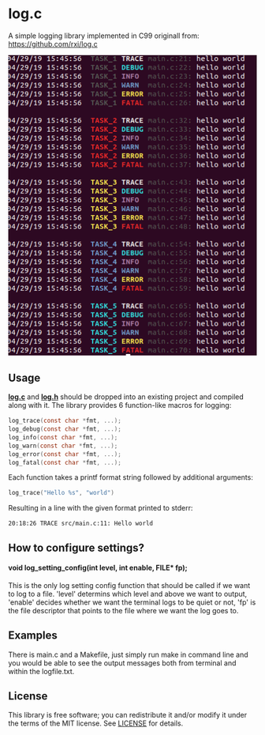 # log.c
A simple logging library implemented in C99 originall from:
https://github.com/rxi/log.c 

![screenshot](./logging-c.png)


## Usage
**[log.c](src/log.c?raw=1)** and **[log.h](src/log.h?raw=1)** should be dropped
into an existing project and compiled along with it. The library provides 6
function-like macros for logging:

```c
log_trace(const char *fmt, ...);
log_debug(const char *fmt, ...);
log_info(const char *fmt, ...);
log_warn(const char *fmt, ...);
log_error(const char *fmt, ...);
log_fatal(const char *fmt, ...);
```

Each function takes a printf format string followed by additional arguments:

```c
log_trace("Hello %s", "world")
```

Resulting in a line with the given format printed to stderr:

```
20:18:26 TRACE src/main.c:11: Hello world
```

## How to configure settings?
#### void log_setting_config(int level, int enable, FILE* fp);
This is the only log setting config function that should be called if we want
to log to a file. 'level' determins which level and above we want to output,
'enable' decides whether we want the terminal logs to be quiet or not, 'fp'
is the file descriptor that points to the file where we want the log goes to.

## Examples 
There is main.c and a Makefile, just simply run make in command line and you
would be able to see the output messages both from terminal and within the
logfile.txt.

## License
This library is free software; you can redistribute it and/or modify it under
the terms of the MIT license. See [LICENSE](LICENSE) for details.
